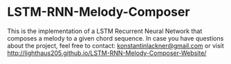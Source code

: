 # LSTM-RNN-Melody-Composer
This is the implementation of a LSTM Recurrent Neural Network that composes a melody to a given chord sequence.
In case you have questions about the project, feel free to contact: konstantinlackner@gmail.com or visit http://lighthaus205.github.io/LSTM-RNN-Melody-Composer-Website/
